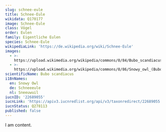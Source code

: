 ```yaml
---
slug: schnee-eule
title: Schnee-Eule
wikidata: Q170177
image: Schnee-Eule
class: Vögel
order: Eulen
family: Eigentliche Eulen
species: Schnee-Eule
wikipediaLink: 'https://de.wikipedia.org/wiki/Schnee-Eule'
images:
  - >-
    https://upload.wikimedia.org/wikipedia/commons/8/84/Bubo_scandiacus_male_Muskegon.jpg
  - >-
    https://upload.wikimedia.org/wikipedia/commons/8/86/Snowy_owl_(Bubo_scandiacus),_Vlieland,_Netherlands.jpg
scientificName: Bubo scandiacus
i18nNames:
  en: Snowy Owl
  de: Schneeeule
  nl: Sneeuwuil
iucnID: '22689055'
iucnLink: 'https://apiv3.iucnredlist.org/api/v3/taxonredirect/22689055'
iucnStatus: Q278113
published: false
---
```


I am content.
